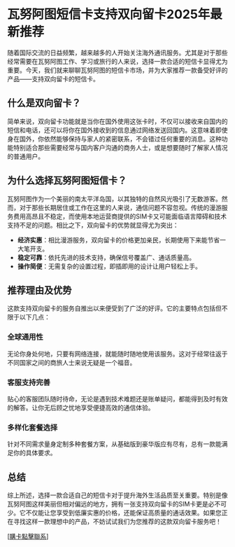# 瓦努阿图短信卡支持双向留卡2025年最新推荐

随着国际交流的日益频繁，越来越多的人开始关注海外通讯服务。尤其是对于那些经常需要在瓦努阿图工作、学习或旅行的人来说，选择一款合适的短信卡显得尤为重要。今天，我们就来聊聊瓦努阿图的短信卡市场，并为大家推荐一款备受好评的产品——支持双向留卡的短信卡。

## 什么是双向留卡？

简单来说，双向留卡功能就是当你在国外使用这张卡时，不仅可以接收来自国内的短信和电话，还可以将你在国外接收到的信息通过网络发送回国内。这意味着即使身在国外，你依然能够保持与家人的紧密联系，不会错过任何重要的消息。这种功能特别适合那些需要经常与国内客户沟通的商务人士，或是想要随时了解家人情况的普通用户。

## 为什么选择瓦努阿图短信卡？

瓦努阿图作为一个美丽的南太平洋岛国，以其独特的自然风光吸引了无数游客。然而，对于那些长期居住或工作在这里的人来说，通信问题不容忽视。传统的漫游服务费用高昂且不稳定，而使用本地运营商提供的SIM卡又可能面临语言障碍和技术支持不足的问题。相比之下，双向留卡的优势就显得尤为突出：

- **经济实惠**：相比漫游服务，双向留卡的价格更加亲民，长期使用下来能节省一大笔开支。
- **稳定可靠**：依托先进的技术支持，确保信号覆盖广、通话质量高。
- **操作简便**：无需复杂的设置过程，即插即用的设计让用户轻松上手。

## 推荐理由及优势

这款支持双向留卡的服务自推出以来便受到了广泛的好评。它的主要特点包括但不限于以下几点：

### 全球通用性
无论你身处何地，只要有网络连接，就能随时随地使用该服务。这对于经常往返于不同国家之间的商旅人士来说无疑是一个福音。

### 客服支持完善
贴心的客服团队随时待命，无论是遇到技术难题还是账单疑问，都能得到及时有效的解答。让你无后顾之忧地享受便捷高效的通信体验。

### 多样化套餐选择
针对不同需求量身定制多种套餐方案，从基础版到豪华版应有尽有，总有一款能满足你的具体要求。

## 总结

综上所述，选择一款合适自己的短信卡对于提升海外生活品质至关重要。特别是像瓦努阿图这样美丽但相对偏远的地方，拥有一张支持双向留卡的SIM卡更是必不可少。它不仅能让您享受到低廉实惠的价格，还能保证高质量的通话效果。如果您正在寻找这样一款理想中的产品，不妨试试我们为您推荐的这款双向留卡服务吧！

[[購卡點擊聯系](https://t.me/s/SXDXQF)]